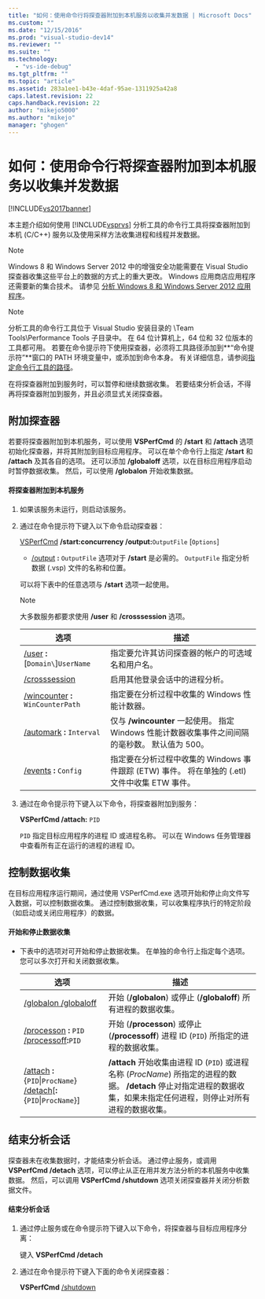 ```yaml
---
title: "如何：使用命令行将探查器附加到本机服务以收集并发数据 | Microsoft Docs"
ms.custom: ""
ms.date: "12/15/2016"
ms.prod: "visual-studio-dev14"
ms.reviewer: ""
ms.suite: ""
ms.technology: 
  - "vs-ide-debug"
ms.tgt_pltfrm: ""
ms.topic: "article"
ms.assetid: 283a1ee1-b43e-4daf-95ae-1311925a42a8
caps.latest.revision: 22
caps.handback.revision: 22
author: "mikejo5000"
ms.author: "mikejo"
manager: "ghogen"
---
```

# 如何：使用命令行将探查器附加到本机服务以收集并发数据
[!INCLUDE[vs2017banner](../code-quality/includes/vs2017banner.md)]

本主题介绍如何使用 [!INCLUDE[vsprvs](../code-quality/includes/vsprvs_md.md)] 分析工具的命令行工具将探查器附加到本机 \(C\/C\+\+\) 服务以及使用采样方法收集进程和线程并发数据。  
  
> [!NOTE]
>  Windows 8 和 Windows Server 2012 中的增强安全功能需要在 Visual Studio 探查器收集这些平台上的数据的方式上的重大更改。  Windows 应用商店应用程序还需要新的集合技术。  请参见 [分析 Windows 8 和 Windows Server 2012 应用程序](../profiling/performance-tools-on-windows-8-and-windows-server-2012-applications.md)。  
  
> [!NOTE]
>  分析工具的命令行工具位于 Visual Studio 安装目录的 \\Team Tools\\Performance Tools 子目录中。  在 64 位计算机上，64 位和 32 位版本的工具都可用。  若要在命令提示符下使用探查器，必须将工具路径添加到**“命令提示符”**窗口的 PATH 环境变量中，或添加到命令本身。  有关详细信息，请参阅[指定命令行工具的路径](../profiling/specifying-the-path-to-profiling-tools-command-line-tools.md)。  
  
 在将探查器附加到服务时，可以暂停和继续数据收集。  若要结束分析会话，不得再将探查器附加到服务，并且必须显式关闭探查器。  
  
## 附加探查器  
 若要将探查器附加到本机服务，可以使用 **VSPerfCmd** 的 **\/start** 和 **\/attach** 选项初始化探查器，并将其附加到目标应用程序。  可以在单个命令行上指定 **\/start** 和 **\/attach** 及其各自的选项。  还可以添加 **\/globaloff** 选项，以在目标应用程序启动时暂停数据收集。  然后，可以使用 **\/globalon** 开始收集数据。  
  
#### 将探查器附加到本机服务  
  
1.  如果该服务未运行，则启动该服务。  
  
2.  通过在命令提示符下键入以下命令启动探查器：  
  
     [VSPerfCmd](../profiling/vsperfcmd.md) **\/start:concurrency  \/output:**`OutputFile` \[`Options`\]  
  
    -   [\/output](../profiling/output.md) **:** `OutputFile` 选项对于 **\/start** 是必需的。  `OutputFile` 指定分析数据 \(.vsp\) 文件的名称和位置。  
  
     可以将下表中的任意选项与 **\/start** 选项一起使用。  
  
    > [!NOTE]
    >  大多数服务都要求使用 **\/user** 和 **\/crosssession** 选项。  
  
    |选项|描述|  
    |--------|--------|  
    |[\/user](../profiling/user-vsperfcmd.md) **:**\[`Domain\`\]`UserName`|指定要允许其访问探查器的帐户的可选域名和用户名。|  
    |[\/crosssession](../profiling/crosssession.md)|启用其他登录会话中的进程分析。|  
    |[\/wincounter](../profiling/wincounter.md) **:** `WinCounterPath`|指定要在分析过程中收集的 Windows 性能计数器。|  
    |[\/automark](../profiling/automark.md) **:** `Interval`|仅与 **\/wincounter** 一起使用。  指定 Windows 性能计数器收集事件之间间隔的毫秒数。  默认值为 500。|  
    |[\/events](../profiling/events-vsperfcmd.md) **:** `Config`|指定要在分析过程中收集的 Windows 事件跟踪 \(ETW\) 事件。  将在单独的 \(.etl\) 文件中收集 ETW 事件。|  
  
3.  通过在命令提示符下键入以下命令，将探查器附加到服务：  
  
     **VSPerfCmd \/attach:** `PID`  
  
     `PID` 指定目标应用程序的进程 ID 或进程名称。  可以在 Windows 任务管理器中查看所有正在运行的进程的进程 ID。  
  
## 控制数据收集  
 在目标应用程序运行期间，通过使用 VSPerfCmd.exe 选项开始和停止向文件写入数据，可以控制数据收集。  通过控制数据收集，可以收集程序执行的特定阶段（如启动或关闭应用程序）的数据。  
  
#### 开始和停止数据收集  
  
-   下表中的选项对可开始和停止数据收集。  在单独的命令行上指定每个选项。  您可以多次打开和关闭数据收集。  
  
    |选项|描述|  
    |--------|--------|  
    |[\/globalon \/globaloff](../profiling/globalon-and-globaloff.md)|开始 \(**\/globalon**\) 或停止 \(**\/globaloff**\) 所有进程的数据收集。|  
    |[\/processon](../profiling/processon-and-processoff.md) **:** `PID` [\/processoff](../profiling/processon-and-processoff.md)**:**`PID`|开始 \(**\/processon**\) 或停止 \(**\/processoff**\) 进程 ID \(`PID`\) 所指定的进程的数据收集。|  
    |[\/attach](../profiling/attach.md) **:**{`PID`&#124;`ProcName`} [\/detach](../profiling/detach.md)\[**:**{`PID`&#124;`ProcName`}\]|**\/attach** 开始收集由进程 ID \(`PID`\) 或进程名称 \(*ProcName*\) 所指定的进程的数据。  **\/detach** 停止对指定进程的数据收集，如果未指定任何进程，则停止对所有进程的数据收集。|  
  
## 结束分析会话  
 探查器未在收集数据时，才能结束分析会话。  通过停止服务，或调用 **VSPerfCmd \/detach** 选项，可以停止从正在用并发方法分析的本机服务中收集数据。  然后，可以调用 **VSPerfCmd \/shutdown** 选项关闭探查器并关闭分析数据文件。  
  
#### 结束分析会话  
  
1.  通过停止服务或在命令提示符下键入以下命令，将探查器与目标应用程序分离：  
  
     键入 **VSPerfCmd \/detach**  
  
2.  通过在命令提示符下键入下面的命令关闭探查器：  
  
     **VSPerfCmd**  [\/shutdown](../profiling/shutdown.md)